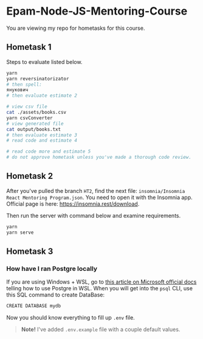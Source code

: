 # Epam-Node-JS-Mentoring-Course

You are viewing my repo for hometasks for this course.

## Hometask 1

Steps to evaluate listed below.

```sh
yarn
yarn reversinatorizator
# then spell:
янукович
# then evaluate estimate 2
```

```sh
# view csv file
cat ./assets/books.csv
yarn csvConverter
# view generated file
cat output/books.txt
# then evaluate estimate 3
# read code and estimate 4
```

```sh
# read code more and estimate 5
# do not approve hometask unless you've made a thorough code review.
```

## Hometask 2

After you've pulled the branch `HT2`, find the next file: `insomnia/Insomnia React Mentoring Program.json`. You need to open it with the Insomnia app. Official page is here: https://insomnia.rest/download.

Then run the server with command below and examine requirements.

```sh
yarn
yarn serve
```

## Hometask 3

### How have I ran Postgre locally

If you are using Windows + WSL, go to [this article on Microsoft official docs](https://learn.microsoft.com/en-us/windows/wsl/tutorials/wsl-database#install-postgresql) telling how to use Postgre in WSL. When you will get into the `psql` CLI, use this SQL command to create DataBase:

```sh
CREATE DATABASE mydb
```

Now you should know everything to fill up `.env` file.

> **Note!** I've added `.env.example` file with a couple default values.
